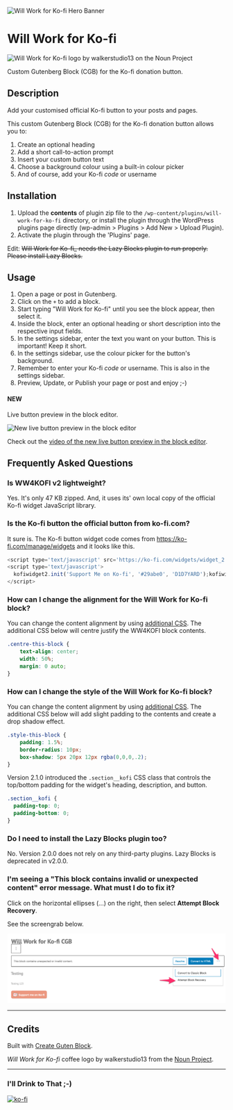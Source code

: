![Will Work for Ko-fi Hero Banner](https://ps.w.org/will-work-for-ko-fi/assets/banner-1544x500.png)

# Will Work for Ko-fi 

![Will Work for Ko-fi logo by walkerstudio13 on the Noun Project](https://ps.w.org/will-work-for-ko-fi/assets/icon-256x256.png?rev=2330722)

Custom Gutenberg Block (CGB) for the Ko-fi donation button.
 
## Description

Add your customised official Ko-fi button to your posts and pages.

This custom Gutenberg Block (CGB) for the Ko-fi donation button allows you to:

1. Create an optional heading
1. Add a short call-to-action prompt
1. Insert your custom button text
1. Choose a background colour using a built-in colour picker 
1. And of course, add your Ko-fi _code_ or username

## Installation

1. Upload the **contents** of plugin zip file to the `/wp-content/plugins/will-work-for-ko-fi` directory, or install the plugin through the WordPress plugins page directly (wp-admin > Plugins > Add New > Upload Plugin).
1. Activate the plugin through the 'Plugins' page.

Edit: <strike>Will Work for Ko-fi_ needs the Lazy Blocks plugin to run properly. Please install Lazy Blocks.</strike>

## Usage

1. Open a page or post in Gutenberg.
1. Click on the `+` to add a block.
1. Start typing "Will Work for Ko-fi" until you see the block appear, then select it.
1. Inside the block, enter an optional heading or short description into the respective input fields.
1. In the settings sidebar, enter the text you want on your button. This is important! Keep it short.
1. In the settings sidebar, use the colour picker for the button's background.
1. Remember to enter your Ko-fi _code_ or username. This is also in the settings sidebar.
1. Preview, Update, or Publish your page or post and enjoy ;-)

#### NEW

Live button preview in the block editor.

![New live button preview in the block editor](https://ps.w.org/will-work-for-ko-fi/assets/screenshot-4.png)

Check out the [video of the new live button preview in the block editor](https://i.imgur.com/5NebuF9.mp4).

## Frequently Asked Questions

### Is WW4KOFI v2 lightweight?

Yes. It's only 47 KB zipped. And, it uses its' own local copy of the official Ko-fi widget JavaScript library.

### Is the Ko-fi button the official button from ko-fi.com?

It sure is. The Ko-fi button widget code comes from https://ko-fi.com/manage/widgets and it looks like this.

```javascript
<script type='text/javascript' src='https://ko-fi.com/widgets/widget_2.js'></script>
<script type='text/javascript'>
  kofiwidget2.init('Support Me on Ko-fi', '#29abe0', 'D1D7YARD');kofiwidget2.getHTML();
</script> 
```

### How can I change the alignment for the Will Work for Ko-fi block?

You can change the content alignment by using [additional CSS](https://medium.com/@marklchaves/adding-custom-css-to-your-wordpress-website-how-to-guide-a50b474af36d). The additional CSS below will centre justify the WW4KOFI block contents.

```css
.centre-this-block {
	text-align: center;
	width: 50%;
	margin: 0 auto;
}
```

### How can I change the style of the Will Work for Ko-fi block?

You can change the content alignment by using [additional CSS](https://medium.com/@marklchaves/adding-custom-css-to-your-wordpress-website-how-to-guide-a50b474af36d). The additional CSS below will add slight padding to the contents and create a drop shadow effect.

```css
.style-this-block {
	padding: 1.5%;
	border-radius: 10px;
	box-shadow: 5px 20px 12px rgba(0,0,0,.2);
}
```

Version 2.1.0 introduced the `.section__kofi` CSS class that controls the top/bottom padding for the widget's heading, description, and button.

```css
.section__kofi {
  padding-top: 0;
  padding-bottom: 0;
}
```

### Do I need to install the Lazy Blocks plugin too?

No. Version 2.0.0 does not rely on any third-party plugins. Lazy Blocks is deprecated in v2.0.0.

### I'm seeing a "This block contains invalid or unexpected content" error message. What must I do to fix it?

Click on the horizontal ellipses (...) on the right, then select **Attempt Block Recovery**.

See the screengrab below.

![Invalid or unexpected content error](/screengrabs/ww4kofi-block-recovery.png)

---

## Credits

Built with [Create Guten Block](https://github.com/ahmadawais/create-guten-block).

_Will Work for Ko-fi_ coffee logo by walkerstudio13 from the [Noun Project](https://thenounproject.com/search/?q=coffee&i=2491285).

---

### I'll Drink to That ;-)

[![ko-fi](https://www.ko-fi.com/img/githubbutton_sm.svg)](https://ko-fi.com/D1D7YARD)
